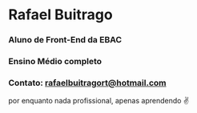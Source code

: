 # Rafael Buitrago

 
### Aluno de Front-End da EBAC
### Ensino Médio completo
### Contato: rafaelbuitragort@hotmail.com

por enquanto nada profissional, apenas aprendendo ✌

